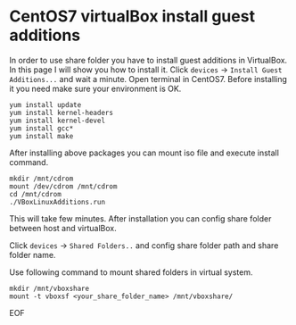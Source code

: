 # CentOS7 virtualBox install guest additions
In order to use share folder you have to install guest additions in VirtualBox. In this page I will show you how to install it.
Click `devices` -> `Install Guest Additions...` and wait a minute. Open terminal in CentOS7. Before installing it you need 
make sure your environment is OK.
```
yum install update
yum install kernel-headers
yum install kernel-devel
yum install gcc* 
yum install make
```
After installing above packages you can mount iso file and execute install command.
```
mkdir /mnt/cdrom
mount /dev/cdrom /mnt/cdrom
cd /mnt/cdrom
./VBoxLinuxAdditions.run
```
This will take few minutes. After installation you can config share folder between host and virtualBox.

Click `devices` -> `Shared Folders..` and config share folder path and share folder name. 

Use following command to mount shared folders in virtual system.
```
mkdir /mnt/vboxshare
mount -t vboxsf <your_share_folder_name> /mnt/vboxshare/
```

EOF